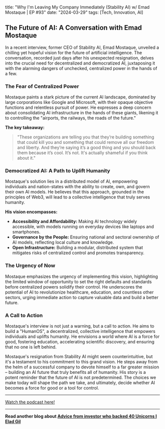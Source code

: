 

title: "Why I'm Leaving My Company Immediately (Stability AI) w/ Emad Mostaque | EP #93"
date: "2024-03-29"
tags: [Tech, Innovation, AI]


## The Future of AI: A Conversation with Emad Mostaque

In a recent interview, former CEO of Stability AI, Emad Mostaque, unveiled a chilling yet hopeful vision for the future of artificial intelligence. The conversation, recorded just days after his unexpected resignation, delves into the crucial need for decentralized and democratized AI, juxtaposing it with the alarming dangers of unchecked, centralized power in the hands of a few.

### The Fear of Centralized Power

Mostaque paints a stark picture of the current AI landscape, dominated by large corporations like Google and Microsoft, with their opaque objective functions and relentless pursuit of power. He expresses a deep concern about consolidating AI infrastructure in the hands of these giants, likening it to controlling the "airports, the railways, the roads of the future."

**The key takeaway:**

> "These organizations are telling you that they’re building something that could kill you and something that could remove all our freedom and liberty. And they’re saying it’s a good thing and you should back them because it’s cool. It’s not. It's actually shameful if you think about it."

### Democratized AI: A Path to Uplift Humanity

Mostaque's solution lies in a distributed model of AI, empowering individuals and nation-states with the ability to create, own, and govern their own AI models. He believes that this approach, grounded in the principles of Web3, will lead to a collective intelligence that truly serves humanity.

**His vision encompasses:**

* **Accessibility and Affordability:** Making AI technology widely accessible, with models running on everyday devices like laptops and smartphones.
* **Governance by the People:** Ensuring national and sectoral ownership of AI models, reflecting local culture and knowledge.
* **Open Infrastructure:** Building a modular, distributed system that mitigates risks of centralized control and promotes transparency.

### The Urgency of Now

Mostaque emphasizes the urgency of implementing this vision, highlighting the limited window of opportunity to set the right defaults and standards before centralized powers solidify their control. He underscores the potential of AI to revolutionize healthcare, education, and countless other sectors, urging immediate action to capture valuable data and build a better future.

### A Call to Action

Mostaque's interview is not just a warning, but a call to action. He aims to build a "HumanOS", a decentralized, collective intelligence that empowers individuals and uplifts humanity. He envisions a world where AI is a force for good, fostering education, accelerating scientific discovery, and ensuring that no one is left behind.

Mostaque's resignation from Stability AI might seem counterintuitive, but it's a testament to his commitment to this grand vision. He steps away from the helm of a successful company to devote himself to a far greater mission – building an AI future that truly benefits all of humanity. His story is a potent reminder that the future of AI is not predetermined. The choices we make today will shape the path we take, and ultimately, decide whether AI becomes a force for good or a tool for control.

---

<a href="https://youtube.com/watch?v=e1UgzSTicuY" target="_blank">Watch the podcast here!</a>


---

**Read another blog about [Advice from investor who backed 40 Unicorns l Elad Gil](./20240327-eladgil-eo)**
